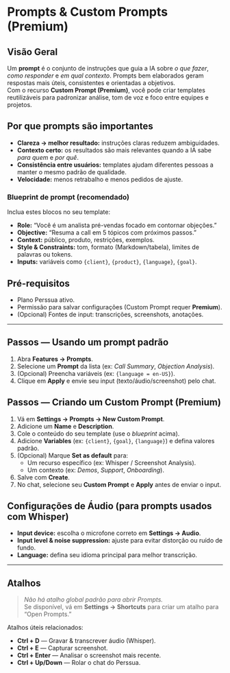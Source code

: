 # Prompts & Custom Prompts (Premium)

## Visão Geral
Um **prompt** é o conjunto de instruções que guia a IA sobre *o que fazer*, *como responder* e *em qual contexto*. Prompts bem elaborados geram respostas mais úteis, consistentes e orientadas a objetivos.  
Com o recurso **Custom Prompt (Premium)**, você pode criar templates reutilizáveis para padronizar análise, tom de voz e foco entre equipes e projetos.

## Por que prompts são importantes
- **Clareza → melhor resultado:** instruções claras reduzem ambiguidades.  
- **Contexto certo:** os resultados são mais relevantes quando a IA sabe *para quem* e *por quê*.  
- **Consistência entre usuários:** templates ajudam diferentes pessoas a manter o mesmo padrão de qualidade.  
- **Velocidade:** menos retrabalho e menos pedidos de ajuste.

### Blueprint de prompt (recomendado)
Inclua estes blocos no seu template:
- **Role:** “Você é um analista pré-vendas focado em contornar objeções.”  
- **Objective:** “Resuma a call em 5 tópicos com próximos passos.”  
- **Context:** público, produto, restrições, exemplos.  
- **Style & Constraints:** tom, formato (Markdown/tabela), limites de palavras ou tokens.  
- **Inputs:** variáveis como `{client}`, `{product}`, `{language}`, `{goal}`.

## Pré-requisitos
- Plano Perssua ativo.  
- Permissão para salvar configurações (Custom Prompt requer **Premium**).  
- (Opcional) Fontes de input: transcrições, screenshots, anotações.

---

## Passos — Usando um prompt padrão
1. Abra **Features → Prompts**.  
2. Selecione um **Prompt** da lista (ex: *Call Summary*, *Objection Analysis*).  
3. (Opcional) Preencha variáveis (ex: `{language = en-US}`).  
4. Clique em **Apply** e envie seu input (texto/áudio/screenshot) pelo chat.  

## Passos — Criando um Custom Prompt (Premium)
1. Vá em **Settings → Prompts → New Custom Prompt**.  
2. Adicione um **Name** e **Description**.  
3. Cole o conteúdo do seu template (use o *blueprint* acima).  
4. Adicione **Variables** (ex: `{client}`, `{goal}`, `{language}`) e defina valores padrão.  
5. (Opcional) Marque **Set as default** para:  
   - Um recurso específico (ex: Whisper / Screenshot Analysis).  
   - Um contexto (ex: *Demos*, *Support*, *Onboarding*).  
6. Salve com **Create**.  
7. No chat, selecione seu **Custom Prompt** e **Apply** antes de enviar o input.  

## Configurações de Áudio (para prompts usados com Whisper)
- **Input device:** escolha o microfone correto em **Settings → Audio**.  
- **Input level & noise suppression:** ajuste para evitar distorção ou ruído de fundo.  
- **Language:** defina seu idioma principal para melhor transcrição.  

---

## Atalhos
> *Não há atalho global padrão para abrir Prompts.*  
> Se disponível, vá em **Settings → Shortcuts** para criar um atalho para “Open Prompts.”  

Atalhos úteis relacionados:  
- **Ctrl + D** — Gravar & transcrever áudio (Whisper).  
- **Ctrl + E** — Capturar screenshot.  
- **Ctrl + Enter** — Analisar o screenshot mais recente.  
- **Ctrl + Up/Down** — Rolar o chat do Perssua.  
